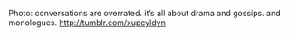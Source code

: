 Photo: conversations are overrated. it’s all about drama and gossips. and monologues. http://tumblr.com/xupcyldyn